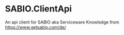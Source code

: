 # SABIO.ClientApi
An api client for SABIO aka Serviceware Knowledge from https://www.getsabio.com/de/
